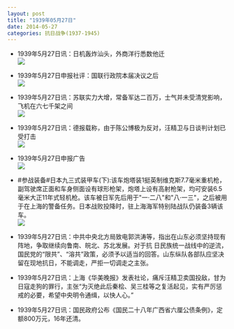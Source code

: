```yaml
---
layout: post
title: "1939年05月27日"
date: 2014-05-27
categories: 抗日战争(1937-1945)
---
```


<meta name="referrer" content="no-referrer" />

- 1939年5月27日讯：日机轰炸汕头，外商洋行悉数他迁 <br/><img src="https://ww3.sinaimg.cn/large/aca367d8jw1egt4ttuhs3j20i60dote9.jpg" />

- 1939年5月27日申报社评：国联行政院本届决议之后 <br/><img src="https://ww2.sinaimg.cn/large/aca367d8jw1egt33dls3lj20jb0y0qih.jpg" />

- 1939年5月27日讯：苏联实力大增，常备军达二百万，士气并未受清党影响，飞机在六七千架之间 <br/><img src="https://ww2.sinaimg.cn/large/aca367d8jw1egsufhk2w2j20910ib42w.jpg" />

- 1939年5月27日讯：德报载称，由于陈公博极为反对，汪精卫与日谈判计划已受打击 <br/><img src="https://ww2.sinaimg.cn/large/aca367d8jw1egsp8gcnfvj20600aqab6.jpg" />

- 1939年5月27日申报广告 <br/><img src="https://ww1.sinaimg.cn/large/aca367d8jw1egsnhzn1jaj20ci0kf0xd.jpg" />

- #参战装备#日本九三式装甲车(下):该车炮塔装1挺英制维克斯7.7毫米重机枪，副驾驶席正面和车身侧面设有球形枪架，炮塔上设有高射枪架，均可安装6.5毫米大正11年式轻机枪。该车被日军先后用于"一·二八"和"八·一三"，之后被用于在上海的警备任务。日本战败投降时，驻上海海军特别陆战队仍装备3辆该车。 <br/><img src="https://ww4.sinaimg.cn/large/aca367d8jw1egslr46eesj20e8082dh8.jpg" />

- 1939年5月27日讯：中共中央北方局致电郭洪涛等，指出在山东必须坚持现有阵地，争取继续向鲁南、皖北、苏北发展。对于抗 日民族统一战线中的逆流，国民党的“限共”、“溶共”政策，必须予以适当的回答。山东纵队各部队应坚决留在现地抗日，不能调走，严拒一切调走之主张。 

- 1939年5月27日讯：上海《华美晚报》发表社论，痛斥汪精卫卖国投敌，甘为日寇走狗的罪行，主张“为灭绝此后秦桧、吴三桂等之复活起见，实有严厉惩戒的必要，希望中央明令通缉，以快人心。” 

- 1939年5月27日讯：国民政府公布《国民二十八年广西省六厘公债条例》，定额800万元，16年还清。 

